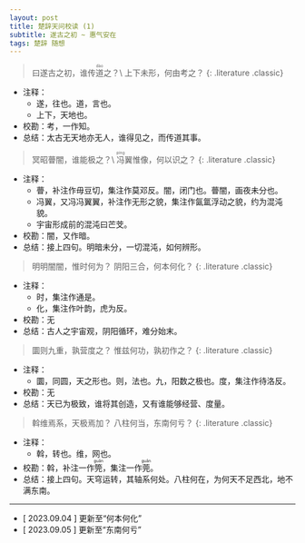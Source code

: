 ```yaml
---
layout: post
title: 楚辞天问校读 (1)
subtitle: 遂古之初 ~ 惠气安在
tags: 楚辞 随想
---
```


> 曰遂古之初，谁传<ruby>道<rt>dào</rt></ruby>之？\\
> 上下未形，何由考之？
{: .literature .classic}

- 注释：
    - 遂，往也。道，言也。
    - 上下，天地也。
- 校勘：考，一作知。
- 总结：太古无天地亦无人，谁得见之，而传道其事。

> 冥昭瞢闇，谁能极之？\\
> <ruby>冯<rt>píng</rt></ruby>翼惟像，何以识之？
{: .literature .classic}

- 注释：
    - 瞢，补注作毋豆切，集注作莫邓反。闇，闭门也。瞢闇，画夜未分也。
    - 冯翼，又冯冯翼翼，补注作无形之貌，集注作氤氲浮动之貌，约为混沌貌。
    - 宇宙形成前的混沌曰芒芠。
- 校勘：闇，又作暗。
- 总结：接上四句。明暗未分，一切混沌，如何辨形。

> 明明闇闇，惟时何为？
> 阴阳三合，何本何化？
{: .literature .classic}

- 注释：
    - 时，集注作通是。
    - 化，集注作叶韵，虎为反。
- 校勘：无
- 总结：古人之宇宙观，阴阳循环，难分始末。

> 圜则九重，孰营度之？
> 惟兹何功，孰初作之？
{: .literature .classic}

- 注释：
    - 圜，同圆，天之形也。则，法也。九，阳数之极也。度，集注作待洛反。
- 校勘：无
- 总结：天已为极致，谁将其创造，又有谁能够经营、度量。

> 斡维焉系，天极焉加？
> 八柱何当，东南何亏？
{: .literature .classic}

- 注释：
    - 斡，转也。维，网也。
- 校勘：斡，补注一作<ruby>筦<rt>guǎn</rt></ruby>，集注一作<ruby>莞<rt>guǎn</rt></ruby>。
- 总结：接上四句。天穹运转，其轴系何处。八柱何在，为何天不足西北，地不满东南。

---

- [ 2023.09.04 ] 更新至“何本何化”
- [ 2023.09.05 ] 更新至“东南何亏”

